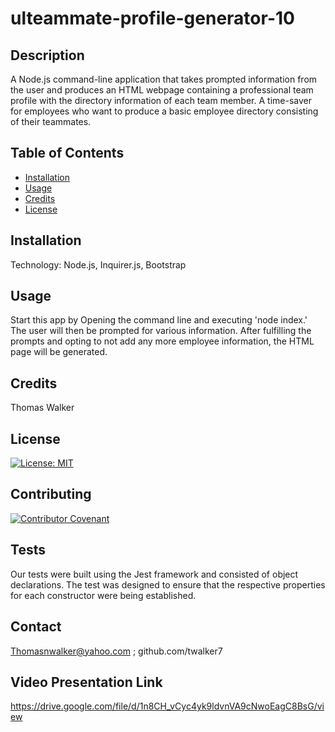 # ulteammate-profile-generator-10


## Description 
A Node.js command-line application that takes prompted information from the user and produces an HTML webpage containing a professional team profile with the directory information of each team member. A time-saver for employees who want to produce a basic employee directory consisting of their teammates.
                

## Table of Contents

* [Installation](#installation)
* [Usage](#usage)
* [Credits](#credits)
* [License](#license)


## Installation

Technology: Node.js, Inquirer.js, Bootstrap 

## Usage 

Start this app by Opening the command line and executing 'node index.' The user will then be prompted for various information. After fulfilling the prompts and opting to not add any more employee information, the HTML page will be generated.
        


## Credits

Thomas Walker 

## License

[![License: MIT](https://img.shields.io/badge/License-MIT-yellow.svg)](https://opensource.org/licenses/MIT)


## Contributing

[![Contributor Covenant](https://img.shields.io/badge/Contributor%20Covenant-2.0-4baaaa.svg)](code_of_conduct.md)
    


## Tests
 Our tests were built using the Jest framework and consisted of object declarations. The test was designed to ensure that the respective properties for each constructor were being established. 
        

## Contact

 Thomasnwalker@yahoo.com ; github.com/twalker7

 ## Video Presentation Link

 https://drive.google.com/file/d/1n8CH_vCyc4yk9ldvnVA9cNwoEagC8BsG/view


